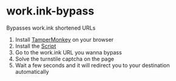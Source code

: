 # work.ink-bypass
Bypasses work.ink shortened URLs

1. Install [TamperMonkey](https://chromewebstore.google.com/detail/tampermonkey/dhdgffkkebhmkfjojejmpbldmpobfkfo?hl=en) on your browser
2. Install the [Script](https://github.com/IHaxU/work.ink-bypass/raw/refs/heads/main/work.ink-bypass.user.js)
1. Go to the work.ink URL you wanna bypass
2. Solve the turnstile captcha on the page
3. Wait a few seconds and it will redirect you to your destination automatically
